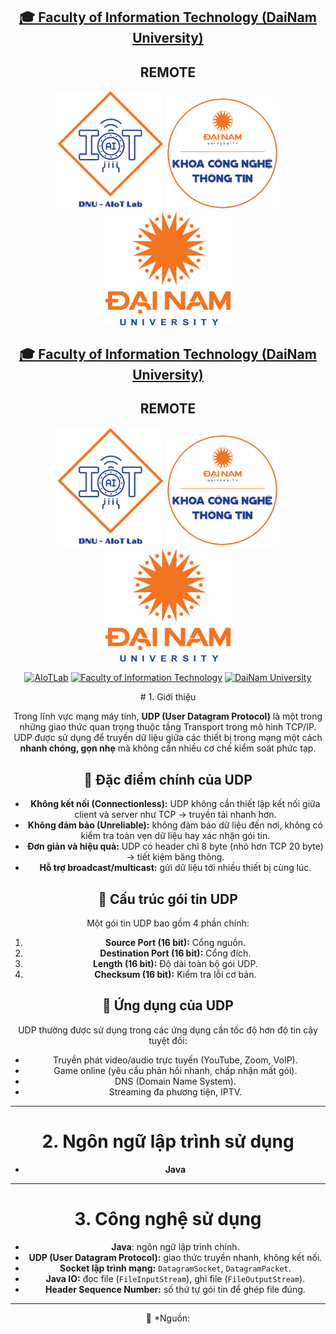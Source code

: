<h2 align="center">
    <a href="https://dainam.edu.vn/vi/khoa-cong-nghe-thong-tin">
    🎓 Faculty of Information Technology (DaiNam University)
    </a>
</h2>
<h2 align="center">
   REMOTE 
</h2>
<div align="center">
    <p align="center">
        <img src="docs/aiotlab_logo.png" alt="AIoTLab Logo" width="170"/>
        <img src="docs/fitdnu_logo.png" alt="AIoTLab Logo" width="180"/>
        <img src="docs/dnu_logo.png" alt="DaiNam University Logo" width="200"/>
    </p><h2 align="center">
    <a href="https://dainam.edu.vn/vi/khoa-cong-nghe-thong-tin">
    🎓 Faculty of Information Technology (DaiNam University)
    </a>
</h2>
<h2 align="center">
   REMOTE 
</h2>
<div align="center">
    <p align="center">
        <img src="docs/aiotlab_logo.png" alt="AIoTLab Logo" width="170"/>
        <img src="docs/fitdnu_logo.png" alt="AIoTLab Logo" width="180"/>
        <img src="docs/dnu_logo.png" alt="DaiNam University Logo" width="200"/>
    </p>

[![AIoTLab](https://img.shields.io/badge/AIoTLab-green?style=for-the-badge)](https://www.facebook.com/DNUAIoTLab)
[![Faculty of Information Technology](https://img.shields.io/badge/Faculty%20of%20Information%20Technology-blue?style=for-the-badge)](https://dainam.edu.vn/vi/khoa-cong-nghe-thong-tin)
[![DaiNam University](https://img.shields.io/badge/DaiNam%20University-orange?style=for-the-badge)](https://dainam.edu.vn)

</div>
# 1. Giới thiệu

Trong lĩnh vực mạng máy tính, **UDP (User Datagram Protocol)** là một trong những giao thức quan trọng thuộc tầng Transport trong mô hình TCP/IP.  
UDP được sử dụng để truyền dữ liệu giữa các thiết bị trong mạng một cách **nhanh chóng, gọn nhẹ** mà không cần nhiều cơ chế kiểm soát phức tạp.

## 🔹 Đặc điểm chính của UDP
- **Không kết nối (Connectionless):** UDP không cần thiết lập kết nối giữa client và server như TCP → truyền tải nhanh hơn.
- **Không đảm bảo (Unreliable):** không đảm bảo dữ liệu đến nơi, không có kiểm tra toàn vẹn dữ liệu hay xác nhận gói tin.
- **Đơn giản và hiệu quả:** UDP có header chỉ 8 byte (nhỏ hơn TCP 20 byte) → tiết kiệm băng thông.
- **Hỗ trợ broadcast/multicast:** gửi dữ liệu tới nhiều thiết bị cùng lúc.

## 🔹 Cấu trúc gói tin UDP
Một gói tin UDP bao gồm 4 phần chính:
1. **Source Port (16 bit):** Cổng nguồn.  
2. **Destination Port (16 bit):** Cổng đích.  
3. **Length (16 bit):** Độ dài toàn bộ gói UDP.  
4. **Checksum (16 bit):** Kiểm tra lỗi cơ bản.  

## 🔹 Ứng dụng của UDP
UDP thường được sử dụng trong các ứng dụng cần tốc độ hơn độ tin cậy tuyệt đối:
- Truyền phát video/audio trực tuyến (YouTube, Zoom, VoIP).  
- Game online (yêu cầu phản hồi nhanh, chấp nhận mất gói).  
- DNS (Domain Name System).  
- Streaming đa phương tiện, IPTV.  

---

# 2. Ngôn ngữ lập trình sử dụng
- **Java**

---

# 3. Công nghệ sử dụng
- **Java**: ngôn ngữ lập trình chính.  
- **UDP (User Datagram Protocol):** giao thức truyền nhanh, không kết nối.  
- **Socket lập trình mạng:** `DatagramSocket`, `DatagramPacket`.  
- **Java IO:** đọc file (`FileInputStream`), ghi file (`FileOutputStream`).  
- **Header Sequence Number:** số thứ tự gói tin để ghép file đúng.  

---

📌 *Nguồn:
